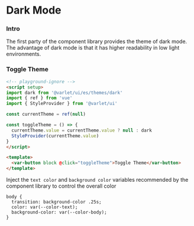 # Dark Mode

### Intro

The first party of the component library provides the theme of dark mode.
The advantage of dark mode is that it has higher readability in low light environments.

### Toggle Theme

```html
<!-- playground-ignore -->
<script setup>
import dark from '@varlet/ui/es/themes/dark'
import { ref } from 'vue'
import { StyleProvider } from '@varlet/ui'

const currentTheme = ref(null)

const toggleTheme = () => {
  currentTheme.value = currentTheme.value ? null : dark
  StyleProvider(currentTheme.value)
}
</script>

<template>
  <var-button block @click="toggleTheme">Toggle Theme</var-button>
</template>
```

Inject the `text color` and `background color` variables recommended by the component library to control the overall color

```less
body {
  transition: background-color .25s;
  color: var(--color-text);
  background-color: var(--color-body);
}
```

